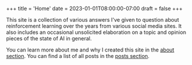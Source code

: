+++
title = 'Home'
date = 2023-01-01T08:00:00-07:00
draft = false
+++

This site is a collection of various answers I've given to question about
reinforcement learning over the years from various social media sites. 
It also includes an occasional unsolicited elaboration
on a topic and opinion pieces of the state of AI in general. 

You can learn more about
me and why I created this site in the [about section](/about/). You can find
a list of all posts in the [posts section](/posts/).
